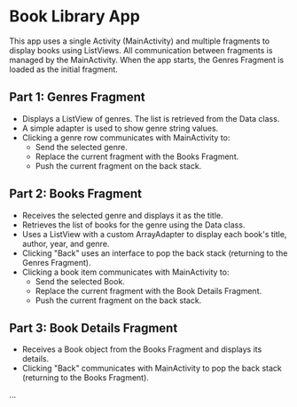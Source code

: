# Book Library App

This app uses a single Activity (MainActivity) and multiple fragments to display books using ListViews. All communication between fragments is managed by the MainActivity. When the app starts, the Genres Fragment is loaded as the initial fragment.

## Part 1: Genres Fragment
- Displays a ListView of genres. The list is retrieved from the Data class.
- A simple adapter is used to show genre string values.
- Clicking a genre row communicates with MainActivity to:
  - Send the selected genre.
  - Replace the current fragment with the Books Fragment.
  - Push the current fragment on the back stack.

## Part 2: Books Fragment
- Receives the selected genre and displays it as the title.
- Retrieves the list of books for the genre using the Data class.
- Uses a ListView with a custom ArrayAdapter to display each book's title, author, year, and genre.
- Clicking "Back" uses an interface to pop the back stack (returning to the Genres Fragment).
- Clicking a book item communicates with MainActivity to:
  - Send the selected Book.
  - Replace the current fragment with the Book Details Fragment.
  - Push the current fragment on the back stack.

## Part 3: Book Details Fragment
- Receives a Book object from the Books Fragment and displays its details.
- Clicking "Back" communicates with MainActivity to pop the back stack (returning to the Books Fragment).

...
